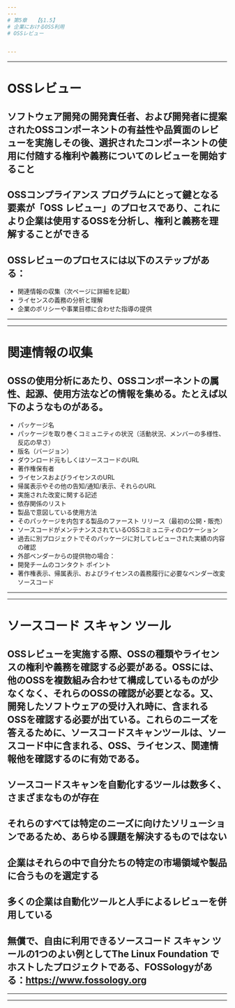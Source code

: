 ```yaml
---
---
# 第5章　　【§1.5】
# 企業におけるOSS利用
# OSSレビュー


---
```

---
# OSSレビュー                                    

## ソフトウェア開発の開発責任者、および開発者に提案されたOSSコンポーネントの有益性や品質面のレビューを実施しその後、選択されたコンポーネントの使用に付随する権利や義務についてのレビューを開始すること

## OSSコンプライアンス プログラムにとって鍵となる要素が「OSS レビュー」のプロセスであり、これにより企業は使用するOSSを分析し、権利と義務を理解することができる

## OSSレビューのプロセスには以下のステップがある：
  * 関連情報の収集（次ページに詳細を記載）
  * ライセンスの義務の分析と理解
  * 企業のポリシーや事業目標に合わせた指導の提供


---
---
# 関連情報の収集

## OSSの使用分析にあたり、OSSコンポーネントの属性、起源、使用方法などの情報を集める。たとえば以下のようなものがある。

  * パッケージ名
  * パッケージを取り巻くコミュニティの状況（活動状況、メンバーの多様性、反応の早さ）
  * 版名（バージョン）
  * ダウンロード元もしくはソースコードのURL
  * 著作権保有者
  * ライセンスおよびライセンスのURL
  * 帰属表示やその他の告知/通知/表示、それらのURL
  * 実施された改変に関する記述
  * 依存関係のリスト
  * 製品で意図している使用方法
  * そのパッケージを内包する製品のファースト リリース（最初の公開・販売）
  * ソースコードがメンテナンスされているOSSコミュニティのロケーション
  * 過去に別プロジェクトでそのパッケージに対してレビューされた実績の内容の確認
  * 外部ベンダーからの提供物の場合： 
  * 開発チームのコンタクト ポイント
  * 著作権表示、帰属表示、およびライセンスの義務履行に必要なベンダー改変ソースコード


---
---
# ソースコード スキャン ツール

## OSSレビューを実施する際、OSSの種類やライセンスの権利や義務を確認する必要がある。OSSには、他のOSSを複数組み合わせて構成しているものが少なくなく、それらのOSSの確認が必要となる。又、開発したソフトウェアの受け入れ時に、含まれるOSSを確認する必要が出ている。これらのニーズを答えるために、ソースコードスキャンツールは、ソースコード中に含まれる、OSS、ライセンス、関連情報他を確認するのに有効である。

## ソースコードスキャンを自動化するツールは数多く、さまざまなものが存在

## それらのすべては特定のニーズに向けたソリューションであるため、あらゆる課題を解決するものではない

## 企業はそれらの中で自分たちの特定の市場領域や製品に合うものを選定する

## 多くの企業は自動化ツールと人手によるレビューを併用している

## 無償で、自由に利用できるソースコード スキャン ツールの1つのよい例としてThe Linux Foundation でホストしたプロジェクトである、FOSSologyがある：https://www.fossology.org 


---
---
